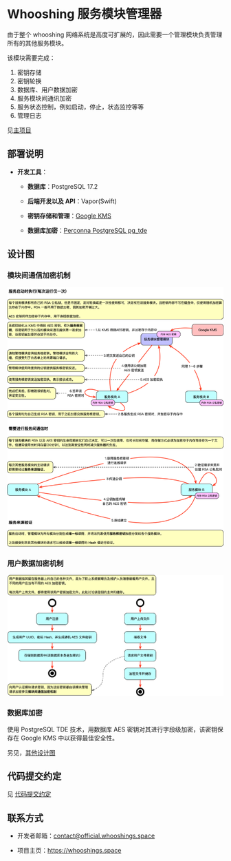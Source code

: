 # Whooshing 服务模块管理器
由于整个 whooshing 网络系统是高度可扩展的，因此需要一个管理模块负责管理所有的其他服务模块。

该模块需要完成：

1. 密钥存储
2. 密钥轮换
3. 数据库、用户数据加密
4. 服务模块间通讯加密
5. 服务状态控制，例如启动，停止，状态监控等等
6. 管理日志



见[主项目](https://github.com/SJJC-Team/whooshing)

## **部署说明**

- **开发工具**：

  - **数据库**：PostgreSQL 17.2

  - **后端开发以及 API**：Vapor(Swift)
  - **密钥存储和管理**：[Google KMS](https://cloud.google.com/kms/docs/?hl=zh_CN&_gl=1*lh8okm*_ga*MTAzMjA5NjAzMS4xNzI3MjQzMTUx*_ga_WH2QY8WWF5*MTczNTU3NTIzOS4yMjcuMS4xNzM1NTc1MzA1LjU0LjAuMA..)
  - **数据库加密**：[Perconna PostgreSQL pg_tde](https://github.com/percona/pg_tde)



## **设计图**

### 模块间通信加密机制

![](diagrams/1.0.模块间通信加密机制.png)



### 用户数据加密机制

![](diagrams/3.用户数据加密机制.png)



### 数据库加密

使用 PostgreSQL TDE 技术，用数据库 AES 密钥对其进行字段级加密，该密钥保存在 Google KMS 中以获得最佳安全性。



另见，[其他设计图](diagrams)



## **代码提交约定**

见 [代码提交约定](https://github.com/SJJC-Team/.github-private/blob/main/profile/README.md)



## **联系方式**

* 开发者邮箱：contact@official.whooshings.space

* 项目主页：https://whooshings.space
